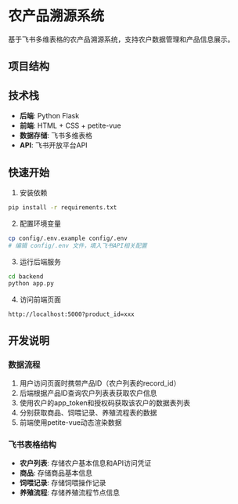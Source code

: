 # 农产品溯源系统

基于飞书多维表格的农产品溯源系统，支持农户数据管理和产品信息展示。

## 项目结构



## 技术栈

- **后端**: Python Flask
- **前端**: HTML + CSS + petite-vue
- **数据存储**: 飞书多维表格
- **API**: 飞书开放平台API

## 快速开始

1. 安装依赖
```bash
pip install -r requirements.txt
```

2. 配置环境变量
```bash
cp config/.env.example config/.env
# 编辑 config/.env 文件，填入飞书API相关配置
```

3. 运行后端服务
```bash
cd backend
python app.py
```

4. 访问前端页面
```
http://localhost:5000?product_id=xxx
```

## 开发说明

### 数据流程
1. 用户访问页面时携带产品ID（农户列表的record_id）
2. 后端根据产品ID查询农户列表表获取农户信息
3. 使用农户的app_token和授权码获取该农户的数据表列表
4. 分别获取商品、饲喂记录、养殖流程表的数据
5. 前端使用petite-vue动态渲染数据

### 飞书表格结构
- **农户列表**: 存储农户基本信息和API访问凭证
- **商品**: 存储商品基本信息
- **饲喂记录**: 存储饲喂操作记录
- **养殖流程**: 存储养殖流程节点信息

